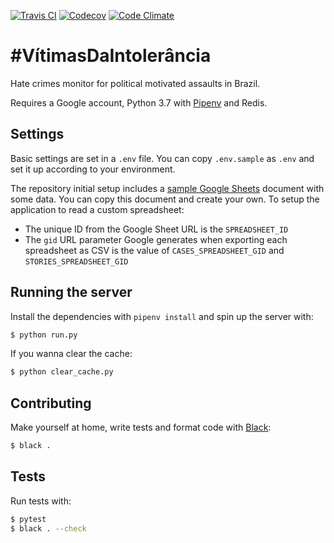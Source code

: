 [![Travis CI](https://img.shields.io/travis/okfn-brasil/vitimas-da-intolerancia.svg)](https://travis-ci.org/okfn-brasil/vitimas-da-intolerancia)
[![Codecov](https://img.shields.io/codecov/c/github/okfn-brasil/vitimas-da-intolerancia.svg)](https://codecov.io/gh/okfn-brasil/vitimas-da-intolerancia)
[![Code Climate](https://img.shields.io/codeclimate/maintainability/okfn-brasil/vitimas-da-intolerancia.svg)](https://codeclimate.com/github/okfn-brasil/vitimas-da-intolerancia)

# #VítimasDaIntolerância

Hate crimes monitor for political motivated assaults in Brazil.

Requires a Google account, Python 3.7 with [Pipenv](https://pipenv.readthedocs.io/) and Redis.

## Settings

Basic settings are set in  a `.env` file. You can copy `.env.sample` as `.env`
and set it up according to your environment.

The repository initial setup includes a
[sample Google Sheets](https://docs.google.com/spreadsheets/d/1C73e7Lph1fNGontBodEDFZ4oqn3cC2oB_0Av3vRTiRw/edit?usp=sharing)
document with some
data. You can copy this document and create your own. To setup the application
to read a custom spreadsheet:

* The unique ID from the Google Sheet URL is the `SPREADSHEET_ID`
* The `gid` URL parameter Google generates when exporting each spreadsheet as
  CSV is the value of `CASES_SPREADSHEET_GID` and `STORIES_SPREADSHEET_GID`

## Running the server

Install the dependencies with `pipenv install` and spin up the server with:

```sh
$ python run.py
```

If you wanna clear the cache:

```sh
$ python clear_cache.py
```

## Contributing

Make yourself at home, write tests and format code with
[Black](https://github.com/ambv/black):

```sh
$ black .
```

## Tests

Run tests with:

```sh
$ pytest
$ black . --check
```
